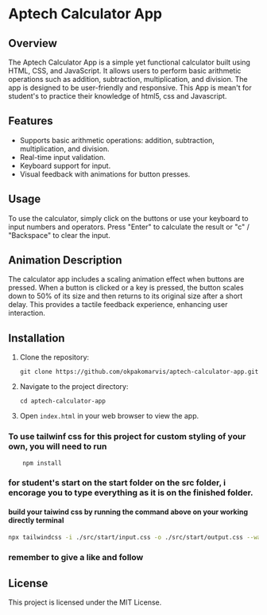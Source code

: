 # Aptech Calculator App

## Overview
The Aptech Calculator App is a simple yet functional calculator built using HTML, CSS, and JavaScript. It allows users to perform basic arithmetic operations such as addition, subtraction, multiplication, and division. The app is designed to be user-friendly and responsive. This App is mean't for student's to practice their knowledge of html5, css and Javascript.

## Features
- Supports basic arithmetic operations: addition, subtraction, multiplication, and division.
- Real-time input validation.
- Keyboard support for input.
- Visual feedback with animations for button presses.

## Usage
To use the calculator, simply click on the buttons or use your keyboard to input numbers and operators. Press "Enter" to calculate the result or "c" / "Backspace" to clear the input.

## Animation Description
The calculator app includes a scaling animation effect when buttons are pressed. When a button is clicked or a key is pressed, the button scales down to 50% of its size and then returns to its original size after a short delay. This provides a tactile feedback experience, enhancing user interaction.

## Installation
1. Clone the repository:
   ```
   git clone https://github.com/okpakomarvis/aptech-calculator-app.git
   ```
2. Navigate to the project directory:
   ```
   cd aptech-calculator-app
   ```
3. Open `index.html` in your web browser to view the app.

### To use tailwinf css for this project for custom styling of your own, you will need to run 
```
    npm install
```

### for student's start on the start folder on the src folder, i encorage you to type everything as it is on the finished folder. 

#### build your taiwind css by running the command above on your working directly terminal
```bash
npx tailwindcss -i ./src/start/input.css -o ./src/start/output.css --watch
```

### remember to give a like and follow 
## License
This project is licensed under the MIT License.
